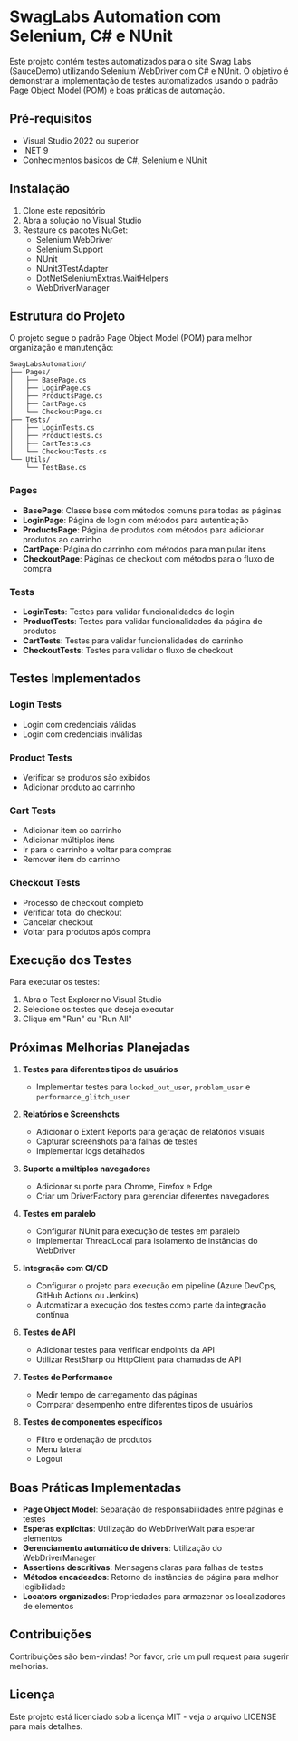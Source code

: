 ﻿# SwagLabs Automation com Selenium, C# e NUnit

Este projeto contém testes automatizados para o site Swag Labs (SauceDemo) utilizando Selenium WebDriver com C# e NUnit. O objetivo é demonstrar a implementação de testes automatizados usando o padrão Page Object Model (POM) e boas práticas de automação.

## Pré-requisitos

- Visual Studio 2022 ou superior
- .NET 9
- Conhecimentos básicos de C#, Selenium e NUnit

## Instalação

1. Clone este repositório
2. Abra a solução no Visual Studio
3. Restaure os pacotes NuGet:
   - Selenium.WebDriver
   - Selenium.Support
   - NUnit
   - NUnit3TestAdapter
   - DotNetSeleniumExtras.WaitHelpers
   - WebDriverManager

## Estrutura do Projeto

O projeto segue o padrão Page Object Model (POM) para melhor organização e manutenção:

```
SwagLabsAutomation/
├── Pages/
│   ├── BasePage.cs
│   ├── LoginPage.cs
│   ├── ProductsPage.cs
│   ├── CartPage.cs
│   └── CheckoutPage.cs
├── Tests/
│   ├── LoginTests.cs
│   ├── ProductTests.cs
│   ├── CartTests.cs
│   └── CheckoutTests.cs
└── Utils/
    └── TestBase.cs
```

### Pages

- **BasePage**: Classe base com métodos comuns para todas as páginas
- **LoginPage**: Página de login com métodos para autenticação
- **ProductsPage**: Página de produtos com métodos para adicionar produtos ao carrinho
- **CartPage**: Página do carrinho com métodos para manipular itens
- **CheckoutPage**: Páginas de checkout com métodos para o fluxo de compra

### Tests

- **LoginTests**: Testes para validar funcionalidades de login
- **ProductTests**: Testes para validar funcionalidades da página de produtos
- **CartTests**: Testes para validar funcionalidades do carrinho
- **CheckoutTests**: Testes para validar o fluxo de checkout

## Testes Implementados

### Login Tests
- Login com credenciais válidas
- Login com credenciais inválidas

### Product Tests
- Verificar se produtos são exibidos
- Adicionar produto ao carrinho

### Cart Tests
- Adicionar item ao carrinho
- Adicionar múltiplos itens
- Ir para o carrinho e voltar para compras
- Remover item do carrinho

### Checkout Tests
- Processo de checkout completo
- Verificar total do checkout
- Cancelar checkout
- Voltar para produtos após compra

## Execução dos Testes

Para executar os testes:

1. Abra o Test Explorer no Visual Studio
2. Selecione os testes que deseja executar
3. Clique em "Run" ou "Run All"

## Próximas Melhorias Planejadas

1. **Testes para diferentes tipos de usuários**
   - Implementar testes para `locked_out_user`, `problem_user` e `performance_glitch_user`

2. **Relatórios e Screenshots**
   - Adicionar o Extent Reports para geração de relatórios visuais
   - Capturar screenshots para falhas de testes
   - Implementar logs detalhados

3. **Suporte a múltiplos navegadores**
   - Adicionar suporte para Chrome, Firefox e Edge
   - Criar um DriverFactory para gerenciar diferentes navegadores

4. **Testes em paralelo**
   - Configurar NUnit para execução de testes em paralelo
   - Implementar ThreadLocal para isolamento de instâncias do WebDriver

5. **Integração com CI/CD**
   - Configurar o projeto para execução em pipeline (Azure DevOps, GitHub Actions ou Jenkins)
   - Automatizar a execução dos testes como parte da integração contínua

6. **Testes de API**
   - Adicionar testes para verificar endpoints da API
   - Utilizar RestSharp ou HttpClient para chamadas de API

7. **Testes de Performance**
   - Medir tempo de carregamento das páginas
   - Comparar desempenho entre diferentes tipos de usuários

8. **Testes de componentes específicos**
   - Filtro e ordenação de produtos
   - Menu lateral
   - Logout

## Boas Práticas Implementadas

- **Page Object Model**: Separação de responsabilidades entre páginas e testes
- **Esperas explícitas**: Utilização do WebDriverWait para esperar elementos
- **Gerenciamento automático de drivers**: Utilização do WebDriverManager
- **Assertions descritivas**: Mensagens claras para falhas de testes
- **Métodos encadeados**: Retorno de instâncias de página para melhor legibilidade
- **Locators organizados**: Propriedades para armazenar os localizadores de elementos

## Contribuições

Contribuições são bem-vindas! Por favor, crie um pull request para sugerir melhorias.

## Licença

Este projeto está licenciado sob a licença MIT - veja o arquivo LICENSE para mais detalhes.